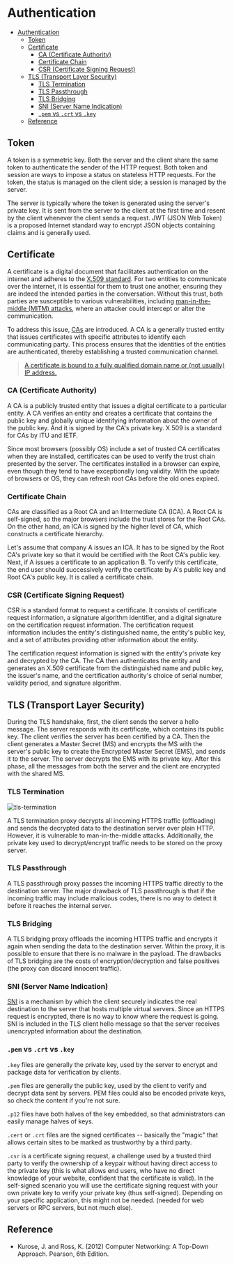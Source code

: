 # Authentication

- [Authentication](#authentication)
  - [Token](#token)
  - [Certificate](#certificate)
    - [CA (Certificate Authority)](#ca-certificate-authority)
    - [Certificate Chain](#certificate-chain)
    - [CSR (Certificate Signing Request)](#csr-certificate-signing-request)
  - [TLS (Transport Layer Security)](#tls-transport-layer-security)
    - [TLS Termination](#tls-termination)
    - [TLS Passthrough](#tls-passthrough)
    - [TLS Bridging](#tls-bridging)
    - [SNI (Server Name Indication)](#sni-server-name-indication)
    - [`.pem` vs `.crt` vs `.key`](#pem-vs-crt-vs-key)
  - [Reference](#reference)

## Token

A token is a symmetric key. Both the server and the client share the same token to authenticate the sender of the HTTP request. Both token and session are ways to impose a status on stateless HTTP requests. For the token, the status is managed on the client side; a session is managed by the server.

The server is typically where the token is generated using the server's private key. It is sent from the server to the client at the first time and resent by the client whenever the client sends a request. JWT (JSON Web Token) is a proposed Internet standard way to encrypt JSON objects containing claims and is generally used.

## Certificate

A certificate is a digital document that facilitates authentication on the internet and adheres to the [X.509 standard](https://en.wikipedia.org/wiki/X.509). For two entities to communicate over the internet, it is essential for them to trust one another, ensuring they are indeed the intended parties in the conversation. Without this trust, both parties are susceptible to various vulnerabilities, including [man-in-the-middle (MITM) attacks](https://en.wikipedia.org/wiki/Man-in-the-middle_attack), where an attacker could intercept or alter the communication.

To address this issue, [CAs](#ca-certificate-authority) are introduced. A CA is a generally trusted entity that issues certificates with specific attributes to identify each communicating party. This process ensures that the identities of the entities are authenticated, thereby establishing a trusted communication channel.

> [A certificate is bound to a fully qualified domain name or (not usually) IP address.](https://stackoverflow.com/questions/1095780/are-ssl-certificates-bound-to-the-servers-ip-address)

### CA (Certificate Authority)

A CA is a publicly trusted entity that issues a digital certificate to a particular entity. A CA verifies an entity and creates a certificate that contains the public key and globally unique identifying information about the owner of the public key. And it is signed by the CA's private key. X.509 is a standard for CAs by ITU and IETF.

Since most browsers (possibly OS) include a set of trusted CA certificates when they are installed, certificates can be used to verify the trust chain presented by the server. The certificates installed in a browser can expire, even though they tend to have exceptionally long validity. With the update of browsers or OS, they can refresh root CAs before the old ones expired.

### Certificate Chain

CAs are classified as a Root CA and an Intermediate CA (ICA). A Root CA is self-signed, so the major browsers include the trust stores for the Root CAs. On the other hand, an ICA is signed by the higher level of CA, which constructs a certificate hierarchy.

Let's assume that company A issues an ICA. It has to be signed by the Root CA's private key so that it would be certified with the Root CA's public key. Next, if A issues a certificate to an application B. To verify this certificate, the end user should successively verify the certificate by A's public key and Root CA's public key. It is called a certificate chain.

### CSR (Certificate Signing Request)

CSR is a standard format to request a certificate. It consists of certificate request information, a signature algorithm identifier, and a digital signature on the certification request information. The certification request information includes the entity's distinguished name, the entity's public key, and a set of attributes providing other information about the entity.

The certification request information is signed with the entity's private key and decrypted by the CA. The CA then authenticates the entity and generates an X.509 certificate from the distinguished name and public key, the issuer's name, and the certification authority's choice of serial number, validity period, and signature algorithm.

## TLS (Transport Layer Security)

During the TLS handshake, first, the client sends the server a hello message. The server responds with its certificate, which contains its public key. The client verifies the server has been certified by a CA. Then the client generates a Master Secret (MS) and encrypts the MS with the server's public key to create the Encrypted Master Secret (EMS), and sends it to the server. The server decrypts the EMS with its private key. After this phase, all the messages from both the server and the client are encrypted with the shared MS.

### TLS Termination

![tls-termination](https://upload.wikimedia.org/wikipedia/commons/thumb/3/34/SSL_termination_proxy.svg/2560px-SSL_termination_proxy.svg.png)

A TLS termination proxy decrypts all incoming HTTPS traffic (offloading) and sends the decrypted data to the destination server over plain HTTP. However, it is vulnerable to man-in-the-middle attacks. Additionally, the private key used to decrypt/encrypt traffic needs to be stored on the proxy server.

### TLS Passthrough

A TLS passthrough proxy passes the incoming HTTPS traffic directly to the destination server. The major drawback of TLS passthrough is that if the incoming traffic may include malicious codes, there is no way to detect it before it reaches the internal server.

### TLS Bridging

A TLS bridging proxy offloads the incoming HTTPS traffic and encrypts it again when sending the data to the destination server. Within the proxy, it is possible to ensure that there is no malware in the payload. The drawbacks of TLS bridging are the costs of encryption/decryption and false positives (the proxy can discard innocent traffic).

### SNI (Server Name Indication)

[SNI](https://www.rfc-editor.org/rfc/rfc6066#section-3) is a mechanism by which the client securely indicates the real destination to the server that hosts multiple virtual servers. Since an HTTPS request is encrypted, there is no way to know where the request is going. SNI is included in the TLS client hello message so that the server receives unencrypted information about the destination.

### `.pem` vs `.crt` vs `.key`

`.key` files are generally the private key, used by the server to encrypt and package data for verification by clients.

`.pem` files are generally the public key, used by the client to verify and decrypt data sent by servers. PEM files could also be encoded private keys, so check the content if you're not sure.

`.p12` files have both halves of the key embedded, so that administrators can easily manage halves of keys.

`.cert` or `.crt` files are the signed certificates -- basically the "magic" that allows certain sites to be marked as trustworthy by a third party.

`.csr` is a certificate signing request, a challenge used by a trusted third party to verify the ownership of a keypair without having direct access to the private key (this is what allows end users, who have no direct knowledge of your website, confident that the certificate is valid). In the self-signed scenario you will use the certificate signing request with your own private key to verify your private key (thus self-signed). Depending on your specific application, this might not be needed. (needed for web servers or RPC servers, but not much else).

## Reference

- Kurose, J. and Ross, K. (2012) Computer Networking: A Top-Down Approach. Pearson, 6th Edition.
